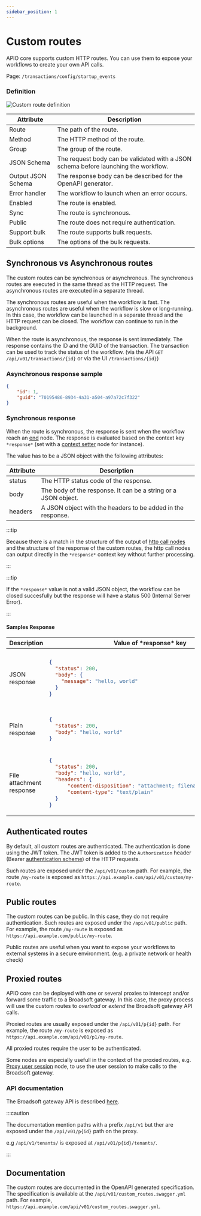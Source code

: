 ```yaml
---
sidebar_position: 1
---
```


# Custom routes

APIO core supports custom HTTP routes. You can use them to expose your workflows to create your own API calls.

Page: `/transactions/config/startup_events`

### Definition

![Custom route definition](img/new-custom-route.png)

| Attribute | Description |
| --------- | ----------- |
| Route | The path of the route. |
| Method | The HTTP method of the route. |
| Group | The group of the route. |
| JSON Schema | The request body can be validated with a JSON schema before launching the workflow. |
| Output JSON Schema | The response body can be described for the OpenAPI generator. |
| Error handler | The workflow to launch when an error occurs. |
| Enabled | The route is enabled. |
| Sync | The route is synchronous. |
| Public | The route does not require authentication. |
| Support bulk | The route supports bulk requests. |
| Bulk options | The options of the bulk requests. |

## Synchronous vs Asynchronous routes

The custom routes can be synchronous or asynchronous. The synchronous routes are executed in the same thread as the HTTP request. The asynchronous routes are executed in a separate thread.

The synchronous routes are useful when the workflow is fast. The asynchronous routes are useful when the workflow is slow or long-running. In this case, the workflow can be launched in a separate thread and the HTTP request can be closed. The workflow can continue to run in the background.

When the route is asynchronous, the response is sent immediately. The response contains the ID and the GUID of the transaction. The transaction can be used to track the status of the workflow. (via the API `GET /api/v01/transactions/{id}` or via the UI `/transactions/{id}`)

### Asynchronous response sample

```json
{
    "id": 1,
    "guid": "70195486-8934-4a31-a504-a97a72c7f322"
}
```

### Synchronous response

When the route is synchronous, the response is sent when the workflow reach an [end](../workflows/nodes#end) node. The response is evaluated based on the context key `*response*` (set with a [context setter](../workflows/nodes#context-setter) node for instance).

The value has to be a JSON object with the following attributes:

| Attribute | Description |
| --------- | ----------- |
| status | The HTTP status code of the response. |
| body | The body of the response. It can be a string or a JSON object. |
| headers | A JSON object with the headers to be added in the response. |

:::tip

Because there is a match in the structure of the output of [http call nodes](../workflows/nodes#http-call) and the structure of the response of the custom routes, the http call nodes can output directly in the `*response*` context key without further processing.

:::

:::tip

If the `*response*` value is not a valid JSON object, the workflow can be closed succesfully but the response will have a status 500 (Internal Server Error).

:::

#### Samples Response

<table>
<thead>
<tr>
<th> Description </th> <th> Value of *response* key </th> <th> Response </th>
</tr>
</thead>
<tbody>
<tr>
<td>JSON response</td>
<td>

```json
{
  "status": 200,
  "body": {
    "message": "hello, world"
  }
}
```

</td>
<td>

```http
HTTP/1.1 200 OK
Content-Type: application/json

{
  "message": "hello, world"
}
```

</td>
</tr>

<tr>
<td>Plain response</td>
<td>

```json
{
  "status": 200,
  "body": "hello, world"
}
```

</td>
<td>

```http
HTTP/1.1 200 OK
Content-Type: text/plain

hello, world
```

</td>
</tr>

<tr>
<td>File attachment response</td>
<td>

```json
{
  "status": 200,
  "body": "hello, world",
  "headers": {
      "content-disposition": "attachment; filename=\"hello.txt\"",
      "content-type": "text/plain"
  }
}
```

</td>
<td>

```http
HTTP/1.1 200 OK
Content-Type: text/plain
Content-Disposition: attachment; filename="hello.txt"

hello, world
```

</td>
</tr>

</tbody>
</table>


## Authenticated routes

By default, all custom routes are authenticated. The authentication is done using the JWT token. The JWT token is added to the `Authorization` header (Bearer [authentication scheme](https://developer.mozilla.org/en-US/docs/Web/HTTP/Authentication)) of the HTTP requests.

Such routes are exposed under the `/api/v01/custom` path. For example, the route `/my-route` is exposed as `https://api.example.com/api/v01/custom/my-route`.

## Public routes

The custom routes can be public. In this case, they do not require authentication. Such routes are exposed under the `/api/v01/public` path. For example, the route `/my-route` is exposed as `https://api.example.com/public/my-route`.

Public routes are useful when you want to expose your workflows to external systems in a secure environment. (e.g. a private network or health check)

## Proxied routes

APIO core can be deployed with one or several proxies to intercept and/or forward some traffic to a Broadsoft gateway. In this case, the proxy process will use the custom routes to *overload* or *extend* the Broadsoft gateway API calls.

Proxied routes are usually exposed under the `/api/v01/p{id}` path. For example, the route `/my-route` is exposed as `https://api.example.com/api/v01/p1/my-route`.

All proxied routes require the user to be authenticated.

Some nodes are especially usefull in the context of the proxied routes, e.g. [Proxy user session](../workflows/nodes/#broadsoft-proxy-session-call) node, to use the user session to make calls to the Broadsoft gateway.

### API documentation

The Broadsoft gateway API is described [here](https://apio-docs.bxl.netaxis.be/).

:::caution

The documentation mention paths with a prefix `/api/v1` but ther are exposed under the `/api/v01/p{id}` path on the proxy.

e.g `/api/v1/tenants/` is exposed at `/api/v01/p{id}/tenants/`.

:::

## Documentation

The custom routes are documented in the OpenAPI generated specification. The specification is available at the `/api/v01/custom_routes.swagger.yml` path. For example, `https://api.example.com/api/v01/custom_routes.swagger.yml`.
